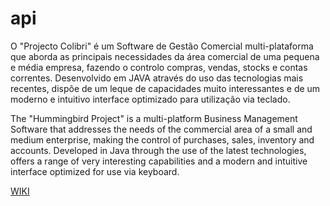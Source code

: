 # api
O "Projecto Colibri" é um Software de Gestão Comercial multi-plataforma que aborda as principais necessidades da área comercial de uma pequena e média empresa, fazendo o controlo compras, vendas, stocks e contas correntes. 
Desenvolvido em JAVA através do uso das tecnologias mais recentes, dispõe de um leque de capacidades muito interessantes e de um moderno e intuitivo interface optimizado para utilização via teclado.

The "Hummingbird Project" is a multi-platform Business Management Software that addresses the needs of the commercial area of a small and medium enterprise, making the control of purchases, sales, inventory and accounts. 
Developed in Java through the use of the latest technologies, offers a range of very interesting capabilities and a modern and intuitive interface optimized for use via keyboard.

[WIKI](https://github.com/projectocolibri/api/wiki)
